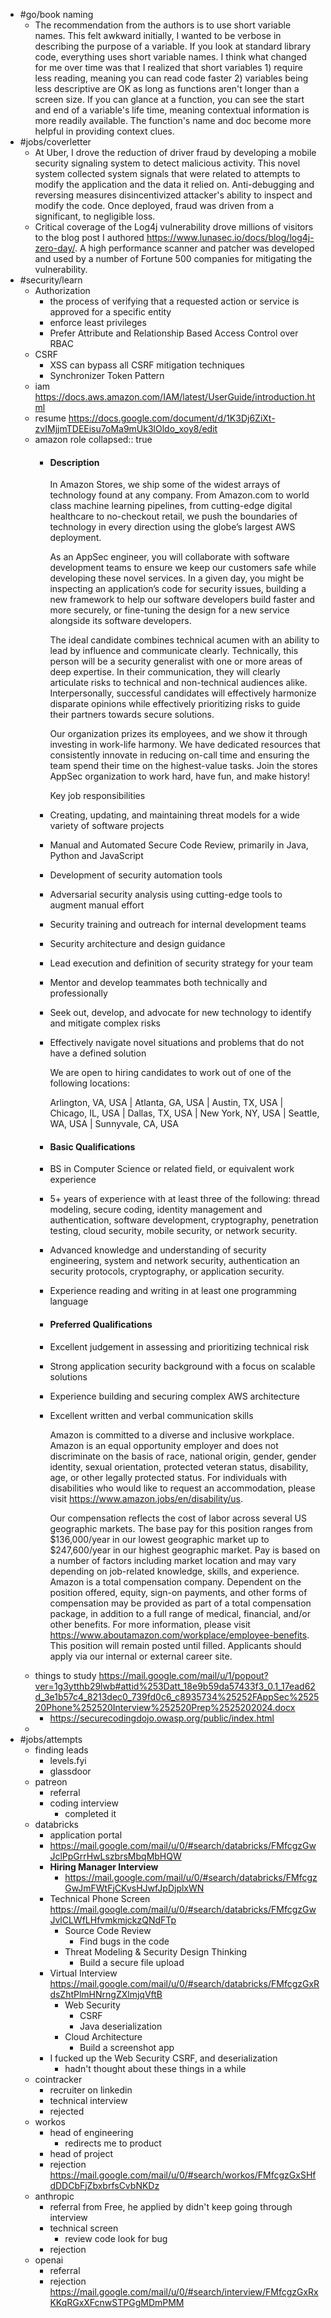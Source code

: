 - #go/book naming
	- The recommendation from the authors is to use short variable names. This felt awkward initially, I wanted to be verbose in describing the purpose of a variable. If you look at standard library code, everything uses short variable names. I think what changed for me over time was that I realized that short variables 1) require less reading, meaning you can read code faster 2) variables being less descriptive are OK as long as functions aren't longer than a screen size. If you can glance at a function, you can see the start and end of a variable's life time, meaning contextual information is more readily available. The function's name and doc become more helpful in providing context clues.
- #jobs/coverletter
	- At Uber, I drove the reduction of driver fraud by developing a mobile security signaling system to detect malicious activity. This novel system collected system signals that were related to attempts to modify the application and the data it relied on. Anti-debugging and reversing measures disincentivized attacker's ability to inspect and modify the code. Once deployed, fraud was driven from a significant, to negligible loss.
	- Critical coverage of the Log4j vulnerability drove millions of visitors to the blog post I authored https://www.lunasec.io/docs/blog/log4j-zero-day/. A high performance scanner and patcher was developed and used by a number of Fortune 500 companies for mitigating the vulnerability.
- #security/learn
	- Authorization
		- the process of verifying that a requested action or service is approved for a specific entity
		- enforce least privileges
		- Prefer Attribute and Relationship Based Access Control over RBAC
	- CSRF
		- XSS can bypass all CSRF mitigation techniques
		- Synchronizer Token Pattern
	- iam https://docs.aws.amazon.com/IAM/latest/UserGuide/introduction.html
	- resume https://docs.google.com/document/d/1K3Dj6ZiXt-zvIMjjmTDEEisu7oMa9mUk3lOldo_xoy8/edit
	- amazon role
	  collapsed:: true
		- #### Description
		  
		  In Amazon Stores, we ship some of the widest arrays of technology found at any company. From Amazon.com to world class machine learning pipelines, from cutting-edge digital healthcare to no-checkout retail, we push the boundaries of technology in every direction using the globe’s largest AWS deployment.
		  
		  As an AppSec engineer, you will collaborate with software development teams to ensure we keep our customers safe while developing these novel services. In a given day, you might be inspecting an application’s code for security issues, building a new framework to help our software developers build faster and more securely, or fine-tuning the design for a new service alongside its software developers.
		  
		  The ideal candidate combines technical acumen with an ability to lead by influence and communicate clearly. Technically, this person will be a security generalist with one or more areas of deep expertise. In their communication, they will clearly articulate risks to technical and non-technical audiences alike. Interpersonally, successful candidates will effectively harmonize disparate opinions while effectively prioritizing risks to guide their partners towards secure solutions.
		  
		  Our organization prizes its employees, and we show it through investing in work-life harmony. We have dedicated resources that consistently innovate in reducing on-call time and ensuring the team spend their time on the highest-value tasks. Join the stores AppSec organization to work hard, have fun, and make history!
		  
		  Key job responsibilities
		- Creating, updating, and maintaining threat models for a wide variety of software projects
		- Manual and Automated Secure Code Review, primarily in Java, Python and JavaScript
		- Development of security automation tools
		- Adversarial security analysis using cutting-edge tools to augment manual effort
		- Security training and outreach for internal development teams
		- Security architecture and design guidance
		- Lead execution and definition of security strategy for your team
		- Mentor and develop teammates both technically and professionally
		- Seek out, develop, and advocate for new technology to identify and mitigate complex risks
		- Effectively navigate novel situations and problems that do not have a defined solution
		  
		  We are open to hiring candidates to work out of one of the following locations:
		  
		  Arlington, VA, USA | Atlanta, GA, USA | Austin, TX, USA | Chicago, IL, USA | Dallas, TX, USA | New York, NY, USA | Seattle, WA, USA | Sunnyvale, CA, USA
		- #### Basic Qualifications
		- BS in Computer Science or related field, or equivalent work experience
		- 5+ years of experience with at least three of the following: thread modeling, secure coding, identity management and authentication, software development, cryptography, penetration testing, cloud security, mobile security, or network security.
		- Advanced knowledge and understanding of security engineering, system and network security, authentication an security protocols, cryptography, or application security.
		- Experience reading and writing in at least one programming language
		- #### Preferred Qualifications
		- Excellent judgement in assessing and prioritizing technical risk
		- Strong application security background with a focus on scalable solutions
		- Experience building and securing complex AWS architecture
		- Excellent written and verbal communication skills
		  
		  Amazon is committed to a diverse and inclusive workplace. Amazon is an equal opportunity employer and does not discriminate on the basis of race, national origin, gender, gender identity, sexual orientation, protected veteran status, disability, age, or other legally protected status. For individuals with disabilities who would like to request an accommodation, please visit https://www.amazon.jobs/en/disability/us.
		  
		  Our compensation reflects the cost of labor across several US geographic markets. The base pay for this position ranges from $136,000/year in our lowest geographic market up to $247,600/year in our highest geographic market. Pay is based on a number of factors including market location and may vary depending on job-related knowledge, skills, and experience. Amazon is a total compensation company. Dependent on the position offered, equity, sign-on payments, and other forms of compensation may be provided as part of a total compensation package, in addition to a full range of medical, financial, and/or other benefits. For more information, please visit https://www.aboutamazon.com/workplace/employee-benefits. This position will remain posted until filled. Applicants should apply via our internal or external career site.
	- things to study https://mail.google.com/mail/u/1/popout?ver=1g3ytthb29lwb#attid%253Datt_18e9b59da57433f3_0.1_17ead62d_3e1b57c4_8213dec0_739fd0c6_c8935734%25252FAppSec%252520Phone%252520Interview%252520Prep%2525202024.docx
		- https://securecodingdojo.owasp.org/public/index.html
	-
- #jobs/attempts
	- finding leads
		- levels.fyi
		- glassdoor
	- patreon
		- referral
		- coding interview
			- completed it
	- databricks
		- application portal
		- https://mail.google.com/mail/u/0/#search/databricks/FMfcgzGwJclPpGrrHwLszbrsMbqMbHQW
		- **Hiring Manager Interview**
			- https://mail.google.com/mail/u/0/#search/databricks/FMfcgzGwJmFWtFjCKvsHJwfJpDjplxWN
		- Technical Phone Screen https://mail.google.com/mail/u/0/#search/databricks/FMfcgzGwJvlCLWfLHfvmkmjckzQNdFTp
			- Source Code Review
				- Find bugs in the code
			- Threat Modeling & Security Design Thinking
				- Build a secure file upload
		- Virtual Interview https://mail.google.com/mail/u/0/#search/databricks/FMfcgzGxRdsZhtPlmHNrngZXlmjqVftB
			- Web Security
				- CSRF
				- Java deserialization
			- Cloud Architecture
				- Build a screenshot app
		- I fucked up the Web Security CSRF, and deserialization
			- hadn't thought about these things in a while
	- cointracker
		- recruiter on linkedin
		- technical interview
		- rejected
	- workos
		- head of engineering
			- redirects me to product
		- head of project
		- rejection https://mail.google.com/mail/u/0/#search/workos/FMfcgzGxSHfdDDCbFjZbxbrfsCvbNKDz
	- anthropic
		- referral from Free, he applied by didn't keep going through interview
		- technical screen
			- review code look for bug
		- rejection
	- openai
		- referral
		- rejection https://mail.google.com/mail/u/0/#search/interview/FMfcgzGxRxKKqRGxXFcnwSTPGgMDmPMM